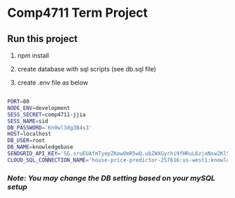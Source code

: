 # Comp4711 Term Project

## Run this project

1. npm install

2. create database with sql scripts (see db.sql file)

3. create .env file as below

```sh

PORT=80
NODE_ENV=development
SESS_SECRET=comp4711-jjia
SESS_NAME=sid
DB_PASSWORD='Kn0wl3dg3B4s3'
HOST=localhost
DB_USER=root
DB_NAME=knowledgebase
SENDGRID_API_KEY='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'
CLOUD_SQL_CONNECTION_NAME='house-price-predictor-257616:us-west1:knowledgebase'


```

### _Note: You may change the DB setting based on your mySQL setup_

